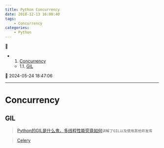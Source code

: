 ```yaml
---
title: Python Concurrency
date: 2018-12-13 16:00:40
tags: 
    - Concurrency
categories: 
    - Python
---
```


💠

- 1. [Concurrency](#concurrency)
    - 1.1. [GIL](#gil)

💠 2024-05-24 18:47:06
****************************************
# Concurrency

## GIL 
> [Python的GIL是什么鬼，多线程性能究竟如何](http://cenalulu.github.io/python/gil-in-python/)`讲解了GIL以及使用其他并发库`

> [Celery](https://docs.celeryq.dev/en/stable/)  

